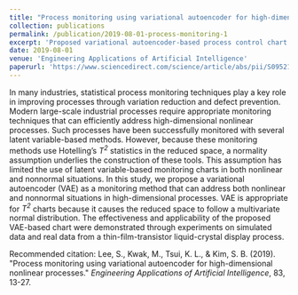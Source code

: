 ```yaml
---
title: "Process monitoring using variational autoencoder for high-dimensional nonlinear processes"
collection: publications
permalink: /publication/2019-08-01-process-monitoring-1
excerpt: 'Proposed variational autoencoder-based process control chart for monitoring.'
date: 2019-08-01
venue: 'Engineering Applications of Artificial Intelligence'
paperurl: 'https://www.sciencedirect.com/science/article/abs/pii/S0952197619300983'
---
```


In many industries, statistical process monitoring techniques play a key role in improving processes through variation reduction and defect prevention. 
Modern large-scale industrial processes require appropriate monitoring techniques that can efficiently address high-dimensional nonlinear processes. 
Such processes have been successfully monitored with several latent variable-based methods. 
However, because these monitoring methods use Hotelling’s *T<sup>2</sup>* statistics in the reduced space, a normality assumption underlies the construction of these tools. 
This assumption has limited the use of latent variable-based monitoring charts in both nonlinear and nonnormal situations. 
In this study, we propose a variational autoencoder (VAE) as a monitoring method that can address both nonlinear and nonnormal situations in high-dimensional processes. 
VAE is appropriate for *T<sup>2</sup>* charts because it causes the reduced space to follow a multivariate normal distribution. 
The effectiveness and applicability of the proposed VAE-based chart were demonstrated through experiments on simulated data and real data from a thin-film-transistor liquid-crystal display process.

Recommended citation: Lee, S., Kwak, M., Tsui, K. L., & Kim, S. B. (2019). &quot;Process monitoring using variational autoencoder for high-dimensional nonlinear processes.&quot; <i>Engineering Applications of Artificial Intelligence</i>, 83, 13-27.